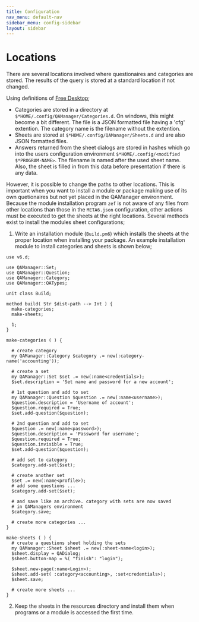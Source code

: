 ```yaml
---
title: Configuration
nav_menu: default-nav
sidebar_menu: config-sidebar
layout: sidebar
---
```

# Locations

There are several locations involved where questionaires and categories are stored. The results of the query is stored at a standard location if not changed.

Using definitions of [Free Desktop](https://freedesktop.org/wiki/);
* Categories are stored in a directory at `$*HOME/.config/QAManager/Categories.d`. On windows, this might become a bit different. The file is a JSON formatted file having a 'cfg' extention. The category name is the filename without the extention.
* Sheets are stored at `$*HOME/.config/QAManager/Sheets.d` and are also JSON formatted files.
* Answers returned from the sheet dialogs are stored in hashes which go into the users configuration environment `$*HOME/.config/<modified $*PROGRAM-NAME>`. The filename is named after the used sheet name. Also, the sheet is filled in from this data before presentation if there is any data.

However, it is possible to change the paths to other locations. This is important when you want to install a module or package making use of its own quetionaires but not yet placed in the QAManager environment. Because the module installation program `zef` is not aware of any files from other locations than those in the `META6.json` configuration, other actions must be executed to get the sheets at the right locations. Several methods exist to install the modules sheet configurations;

1) Write an installation module (`Build.pm6`) which installs the sheets at the proper location when installing your package. An example installation module to install categories and sheets is shown below;
```
use v6.d;

use QAManager::Set;
use QAManager::Question;
use QAManager::Category;
use QAManager::QATypes;

unit class Build;

method build( Str $dist-path --> Int ) {
  make-categories;
  make-sheets;

  1;
}

make-categories ( ) {

  # create category
  my QAManager::Category $category .= new(:category-name('accounting'));

  # create a set
  my QAManager::Set $set .= new(:name<credentials>);
  $set.description = 'Set name and password for a new account';

  # 1st question and add to set
  my QAManager::Question $question .= new(:name<username>);
  $question.description = 'Username of account';
  $question.required = True;
  $set.add-question($question);

  # 2nd question and add to set
  $question .= new(:name<password>);
  $question.description = 'Password for username';
  $question.required = True;
  $question.invisible = True;
  $set.add-question($question);

  # add set to category
  $category.add-set($set);

  # create another set
  $set .= new(:name<profile>);
  # add some questions ...
  $category.add-set($set);

  # and save like an archive. category with sets are now saved
  # in QAManagers environment
  $category.save;

  # create more categories ...
}

make-sheets ( ) {
  # create a questions sheet holding the sets
  my QAManager::Sheet $sheet .= new(:sheet-name<login>);
  $sheet.display = QADialog;
  $sheet.button-map = %( "finish": "login");

  $sheet.new-page(:name<Login>);
  $sheet.add-set( :category<accounting>, :set<credentials>);
  $sheet.save;

  # create more sheets ...
}

```

2) Keep the sheets in the resources directory and install them when programs or a module is accessed the first time.
